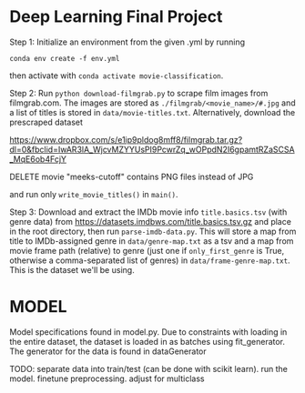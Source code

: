 # Deep Learning Final Project

Step 1: Initialize an environment from the given .yml by running 

`conda env create -f env.yml`

then activate with `conda activate movie-classification`.

Step 2: Run `python download-filmgrab.py` to scrape film images from filmgrab.com. The images are stored as `./filmgrab/<movie_name>/#.jpg` and a list of titles is stored in `data/movie-titles.txt`. Alternatively, download the prescraped dataset

https://www.dropbox.com/s/e1ip9pldog8mff8/filmgrab.tar.gz?dl=0&fbclid=IwAR3lA_WjcvMZYYUsPI9PcwrZq_wOPpdN2I6gpamtRZaSCSA_MqE6ob4FcjY

DELETE movie "meeks-cutoff" contains PNG files instead of JPG

and run only `write_movie_titles()` in `main()`.

Step 3: Download and extract the IMDb movie info `title.basics.tsv` (with genre data) from https://datasets.imdbws.com/title.basics.tsv.gz and place in the root directory, then run `parse-imdb-data.py`. This will store a map from title to IMDb-assigned genre in `data/genre-map.txt` as a tsv and a map from movie frame path (relative) to genre (just one if `only_first_genre` is True, otherwise a comma-separated list of genres) in `data/frame-genre-map.txt`. This is the dataset we'll be using.

# MODEL

Model specifications found in model.py. Due to constraints with loading in the entire dataset, the dataset is loaded in as batches using fit_generator. The generator for the data is found in dataGenerator

TODO: separate data into train/test (can be done with scikit learn). run the model. finetune preprocessing. adjust for multiclass